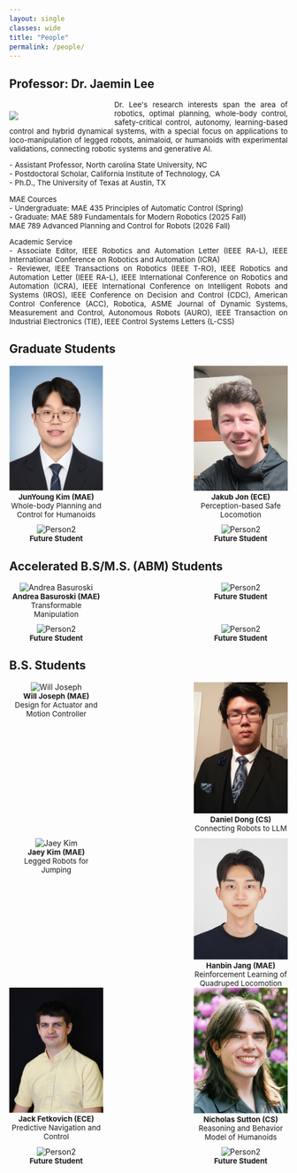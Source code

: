 ```yaml
---
layout: single
classes: wide
title: "People"
permalink: /people/
---
```


## Professor: Dr. Jaemin Lee

<img src="/assets/images/Jaemin5.jpg" align="left" width="170px" style="margin-right: 20px;margin-top: 20px;"/>
<p style="text-align: justify;font-size:10pt;">
  Dr. Lee's research interests span the area of robotics, optimal planning, whole-body control, safety-critical control, autonomy, learning-based control and hybrid dynamical systems, with a special focus on applications to loco-manipulation of legged robots, animaloid, or humanoids with experimental validations, connecting robotic systems and generative AI.<br>
</p>  

<p style="text-align: justify;font-size:10pt;">
  - Assistant Professor, North carolina State University, NC <br>
  - Postdoctoral Scholar, California Institute of Technology, CA <br>
  - Ph.D., The University of Texas at Austin, TX <br>
<!--   - M.S., Seoul National University, South Korea <br> -->
</p>

<p style="text-align: justify;font-size:10pt;">
MAE Cources <br>
  - Undergraduate: MAE 435 Principles of Automatic Control (Spring) <br>
  - Graduate: MAE 589 Fundamentals for Modern Robotics (2025 Fall) <br>
              MAE 789 Advanced Planning and Control for Robots (2026 Fall)
</p>

<p style="text-align: justify;font-size:10pt;">
Academic Service <br>
  - Associate Editor, IEEE Robotics and Automation Letter (IEEE RA-L), IEEE International Conference on Robotics and Automation (ICRA) <br>
  - Reviewer, IEEE Transactions on Robotics (IEEE T-RO), IEEE Robotics and Automation Letter (IEEE RA-L), IEEE International Conference on Robotics and Automation (ICRA),  IEEE International Conference on Intelligent Robots and Systems (IROS), IEEE Conference on Decision and Control (CDC), American Control Conference (ACC), Robotica, ASME Journal of Dynamic Systems, Measurement and Control, Autonomous Robots (AURO), IEEE Transaction on Industrial Electronics (TIE), IEEE Control Systems Letters (L-CSS)
</p>

## Graduate Students
<div style="display: flex; justify-content: space-between; flex-wrap: wrap; gap: 10px; ">
  <div style="text-align: center; width: 170px;">
    <img src="/assets/images/Junyoung.jpg" style="width: 100%;" alt="JunYoung Kim"/>
    <p style="font-size:10pt;margin: 0;"> <b>JunYoung Kim (MAE)</b> <br> 
    Whole-body Planning and Control for Humanoids <br>  
    </p>
  </div>
  <div style="text-align: center; width: 170px;">
    <img src="/assets/images/Jakub_jon.jpg" style="width: 100%;" alt="Jakub Jon"/>
    <p style="font-size:10pt;margin: 0;"> <b>Jakub Jon (ECE)</b> <br> 
    Perception-based Safe Locomotion <br>  
    </p>
  </div>  
  <div style="text-align: center; width: 170px;">
    <img src="/assets/images/robot_logo.png" style="width: 100%;" alt="Person2"/>
    <p style="font-size:10pt;margin: 0;"> <b>Future Student</b> <br>
    </p>
  </div>
  <div style="text-align: center; width: 170px;">
    <img src="/assets/images/robot_logo.png" style="width: 100%;" alt="Person2"/>
    <p style="font-size:10pt;margin: 0;"> <b>Future Student</b> <br>
    </p>
  </div>
</div>

<p> </p>

## Accelerated B.S/M.S. (ABM) Students
<div style="display: flex; justify-content: space-between; flex-wrap: wrap; gap: 10px; ">
  <div style="text-align: center; width: 170px;">
    <img src="/assets/images/Andrea.jpg" style="width: 100%;" alt="Andrea Basuroski"/>
    <p style="font-size:10pt;margin: 0;"> <b>Andrea Basuroski (MAE)</b> <br>
       Transformable Manipulation
    </p>
  </div>
  <div style="text-align: center; width: 170px;">
    <img src="/assets/images/robot_logo.png" style="width: 100%;" alt="Person2"/>
    <p style="font-size:10pt;margin: 0;"> <b>Future Student</b> <br>
    </p>
  </div>
  <div style="text-align: center; width: 170px;">
    <img src="/assets/images/robot_logo.png" style="width: 100%;" alt="Person2"/>
    <p style="font-size:10pt;margin: 0;"> <b>Future Student</b> <br>
    </p>
  </div>
  <div style="text-align: center; width: 170px;">
    <img src="/assets/images/robot_logo.png" style="width: 100%;" alt="Person2"/>
    <p style="font-size:10pt;margin: 0;"> <b>Future Student</b> <br>
    </p>
  </div>
</div>

<p> </p>

## B.S. Students
<div style="display: flex; justify-content: space-between; flex-wrap: wrap; gap: 10px; ">
    <div style="text-align: center; width: 170px;">
    <img src="/assets/images/Will.jpg" style="width: 100%;" alt="Will Joseph"/>
    <p style="font-size:10pt;margin: 0;"> <b>Will Joseph (MAE)</b> <br>
      Design for Actuator and Motion Controller
    </p>
  </div>  
  <div style="text-align: center; width: 170px;">
    <img src="/assets/images/daniel_dong.jpg" style="width: 100%;" alt="Daniel Dong"/>
    <p style="font-size:10pt;margin: 0;"> <b>Daniel Dong (CS)</b> <br>
      Connecting Robots to LLM
    </p>
  </div>
  <div style="text-align: center; width: 170px;">
   <img src="/assets/images/Jaey_Kim.jpg" style="width: 100%;" alt="Jaey Kim"/>
    <p style="font-size:10pt;margin: 0;"> <b>Jaey Kim (MAE) </b> <br>
      Legged Robots for Jumping
    </p>
  </div>
  <div style="text-align: center; width: 170px;">
    <img src="/assets/images/hanbin_Jang.jpg" style="width: 100%;" alt="Hanbin Jang"/>
    <p style="font-size:10pt;margin: 0;"> <b>Hanbin Jang (MAE)</b> <br>
      Reinforcement Learning of Quadruped Locomotion
    </p>
  </div>
</div> 

 <div style="display: flex; justify-content: space-between; flex-wrap: wrap; gap: 10px; "> 
  <div style="text-align: center; width: 170px;">
    <img src="/assets/images/Jack.jpg" style="width: 100%;" alt="Jack Fetkovich"/>
    <p style="font-size:10pt;margin: 0;"> <b>Jack Fetkovich (ECE)</b> <br>
      Predictive Navigation and Control
    </p>
  </div>
    <div style="text-align: center; width: 170px;">
    <img src="/assets/images/nwsutton.jpg" style="width: 100%;" alt="
Nicholas Sutton"/>
    <p style="font-size:10pt;margin: 0;"> <b>
Nicholas Sutton (CS)</b> <br>
      Reasoning and Behavior Model of Humanoids
    </p>
  </div>
  <div style="text-align: center; width: 170px;">
    <img src="/assets/images/robot_logo.png" style="width: 100%;" alt="Person2"/>
    <p style="font-size:10pt;margin: 0;"> <b>Future Student</b> <br>
    </p>
  </div>
  <div style="text-align: center; width: 170px;">
    <img src="/assets/images/robot_logo.png" style="width: 100%;" alt="Person2"/>
    <p style="font-size:10pt;margin: 0;"> <b>Future Student</b> <br>
    </p>
  </div>
</div>


